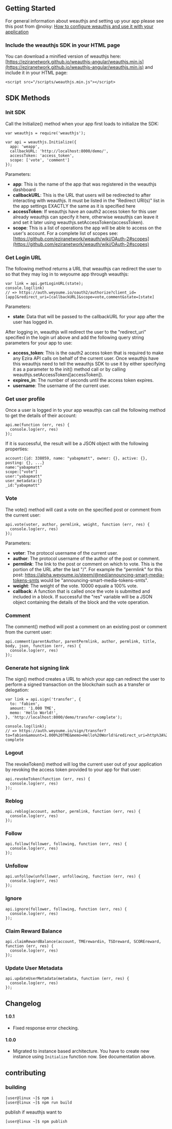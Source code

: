 ## Getting Started
For general information about weauthjs and setting up your app please see this post from @noisy: [How to configure weauthjs and use it with your application](https://weyoume.io/steemconnect/@noisy/how-to-configure-steemconnect-v2-and-use-it-with-your-application-how-it-works-and-how-it-is-different-from-v1)

### Include the weauthjs SDK in your HTML page
You can download a minified version of weauthjs here: [https://eziranetwork.github.io/weauthjs-angular/weauthjs.min.js](https://eziranetwork.github.io/weauthjs-angular/weauthjs.min.js) and include it in your HTML page:
```
<script src="/scripts/weauthjs.min.js"></script>
```

## SDK Methods
### Init SDK
Call the Initialize() method when your app first loads to initialize the SDK:
```
var weauthjs = require('weauthjs');

var api = weauthjs.Initialize({
  app: 'weapp',
  callbackURL: 'http://localhost:8000/demo/',
  accessToken: 'access_token',
  scope: ['vote', 'comment']
});
```
Parameters:
- __app__: This is the name of the app that was registered in the weauthjs dashboard
- __callbackURL__: This is the URL that users will be redirected to after interacting with weauthjs. It must be listed in the "Redirect URI(s)" list in the app settings EXACTLY the same as it is specified here
- __accessToken__: If weauthjs have an oauth2 access token for this user already weauthjs can specify it here, otherwise weauthjs can leave it and set it later using weauthjs.setAccessToken(accessToken).
- __scope__: This is a list of operations the app will be able to access on the user's account. For a complete list of scopes see: [https://github.com/eziranetwork/weauth/wiki/OAuth-2#scopes](https://github.com/eziranetwork/weauth/wiki/OAuth-2#scopes)

### Get Login URL
The following method returns a URL that weauthjs can redirect the user to so that they may log in to weyoume app through weauthjs:
```
var link = api.getLoginURL(state);
console.log(link)
// => https://auth.weyoume.io/oauth2/authorize?client_id=[app]&redirect_uri=[callbackURL]&scope=vote,comment&state=[state]
```
Parameters:
- __state__: Data that will be passed to the callbackURL for your app after the user has logged in.

After logging in, weauthjs will redirect the user to the "redirect_uri" specified in the login url above and add the following query string parameters for your app to use:
- __access_token__: This is the oauth2 access token that is required to make any Ezira API calls on behalf of the current user. Once weauthjs have this weauthjs need to tell the weauthjs SDK to use it by either specifying it as a parameter to the init() method call or by calling weauthjs.setAccessToken([accessToken]).
- __expires_in__: The number of seconds until the access token expires.
- __username__: The username of the current user.

### Get user profile
Once a user is logged in to your app weauthjs can call the following method to get the details of their account:
```
api.me(function (err, res) {
  console.log(err, res)
});
```
If it is successful, the result will be a JSON object with the following properties:
```
account:{id: 338059, name: "yabapmatt", owner: {}, active: {}, posting: {}, ...}
name:"yabapmatt"
scope:["vote"]
user:"yabapmatt"
user_metadata:{}
_id:"yabapmatt"
```

### Vote
The vote() method will cast a vote on the specified post or comment from the current user:
```
api.vote(voter, author, permlink, weight, function (err, res) {
  console.log(err, res)
});
```
Parameters:
- __voter__: The protocol username of the current user.
- __author__: The protocol username of the author of the post or comment.
- __permlink__: The link to the post or comment on which to vote. This is the portion of the URL after the last "/". For example the "permlink" for this post: https://alpha.weyoume.io/steem/@ned/announcing-smart-media-tokens-smts would be "announcing-smart-media-tokens-smts".
- __weight__: The weight of the vote. 10000 equale a 100% vote.
- __callback__: A function that is called once the vote is submitted and included in a block. If successful the "res" variable will be a JSON object containing the details of the block and the vote operation.

### Comment
The comment() method will post a comment on an existing post or comment from the current user:
```
api.comment(parentAuthor, parentPermlink, author, permlink, title, body, json, function (err, res) {
  console.log(err, res)
});
```

### Generate hot signing link
The sign() method creates a URL to which your app can redirect the user to perform a signed transaction on the blockchain such as a transfer or delegation:
```
var link = api.sign('transfer', {
  to: 'fabien',
  amount: '1.000 TME',
  memo: 'Hello World!',
}, 'http://localhost:8000/demo/transfer-complete');

console.log(link);
// => https://auth.weyoume.io/sign/transfer?to=fabien&amount=1.000%20TME&memo=Hello%20World!&redirect_uri=http%3A%2F%2Flocalhost%3A8000%2Fdemo%2Ftransfer-complete
```

### Logout
The revokeToken() method will log the current user out of your application by revoking the access token provided to your app for that user: 
```
api.revokeToken(function (err, res) {
  console.log(err, res)
});
```

### Reblog
```
api.reblog(account, author, permlink, function (err, res) {
  console.log(err, res)
});
```

### Follow
```
api.follow(follower, following, function (err, res) {
  console.log(err, res)
});
```

### Unfollow
```
api.unfollow(unfollower, unfollowing, function (err, res) {
  console.log(err, res)
});
```

### Ignore
```
api.ignore(follower, following, function (err, res) {
  console.log(err, res)
});
```

### Claim Reward Balance
```
api.claimRewardBalance(account, TMErewardin, TSDreward, SCOREreward, function (err, res) {
  console.log(err, res)
});
```

### Update User Metadata
```
api.updateUserMetadata(metadata, function (err, res) {
  console.log(err, res)
});
```

## Changelog
#### 1.0.1
- Fixed response error checking.

#### 1.0.0
- Migrated to instance based architecture. You have to create new instance using `Initialize` function now. See documentation above.

## contributing

### building

```console
[user@linux ~]$ npm i
[user@linux ~]$ npm run build
```
publish if weauthjs want to
```console
[user@linux ~]$ npm publish
```